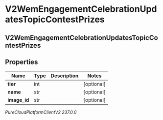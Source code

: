 # V2WemEngagementCelebrationUpdatesTopicContestPrizes

## V2WemEngagementCelebrationUpdatesTopicContestPrizes

## Properties

|Name | Type | Description | Notes|
|------------ | ------------- | ------------- | -------------|
| **tier** | int |  | [optional] |
| **name** | str |  | [optional] |
| **image_id** | str |  | [optional] |



_PureCloudPlatformClientV2 237.0.0_

